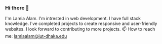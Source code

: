 ### Hi there 👋
I'm Lamia Alam. I'm intrested in web development. I have full stack knowledge. I've completed projects to create responsive and user-friendly websites. I look forward to contributing to more projects.
📫 How to reach me: lamiaalam@iut-dhaka.edu
<!--
**turna62/turna62** is a ✨ _special_ ✨ repository because its `README.md` (this file) appears on your GitHub profile.

Here are some ideas to get you started:

- 🔭 I’m currently working on ...
- 🌱 I’m currently learning ...
- 👯 I’m looking to collaborate on ...
- 🤔 I’m looking for help with ...
- 💬 Ask me about ...
- 📫 How to reach me: ...
- 😄 Pronouns: ...
- ⚡ Fun fact: ...
-->
